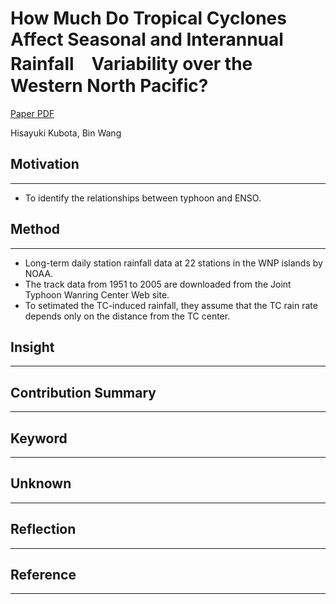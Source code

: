 # How Much Do Tropical Cyclones Affect Seasonal and Interannual Rainfall　Variability over the Western North Pacific?

[Paper PDF](https://journals.ametsoc.org/view/journals/clim/22/20/2009jcli2646.1.xml?tab_body=pdf)

Hisayuki Kubota, Bin Wang

## Motivation

---

- To identify the relationships between typhoon and ENSO.

## Method

---

- Long-term daily station rainfall data at 22 stations in the WNP islands by NOAA.
- The track data from 1951 to 2005 are downloaded from the Joint Typhoon Wanring Center Web site.
- To setimated the TC-induced rainfall, they assume that the TC rain rate depends only on the distance from the TC center.

## Insight

---

## Contribution Summary

---

## Keyword

---

## Unknown

---

## Reflection

---

## Reference

---
